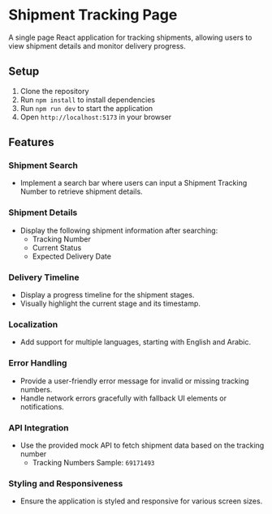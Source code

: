 # Shipment Tracking Page

A single page React application for tracking shipments, allowing users to view shipment details and monitor delivery progress.

## Setup
1. Clone the repository
2. Run `npm install` to install dependencies
3. Run `npm run dev` to start the application
4. Open `http://localhost:5173` in your browser

## Features

### Shipment Search
- Implement a search bar where users can input a Shipment Tracking Number to retrieve shipment details.

### Shipment Details
- Display the following shipment information after searching:
  - Tracking Number
  - Current Status
  - Expected Delivery Date 

### Delivery Timeline
- Display a progress timeline for the shipment stages.
- Visually highlight the current stage and its timestamp.

### Localization
- Add support for multiple languages, starting with English and Arabic.

### Error Handling
- Provide a user-friendly error message for invalid or missing tracking numbers.
- Handle network errors gracefully with fallback UI elements or notifications.

### API Integration
- Use the provided mock API to fetch shipment data based on the tracking number
  - Tracking Numbers Sample: `69171493`

### Styling and Responsiveness
- Ensure the application is styled and responsive for various screen sizes.

